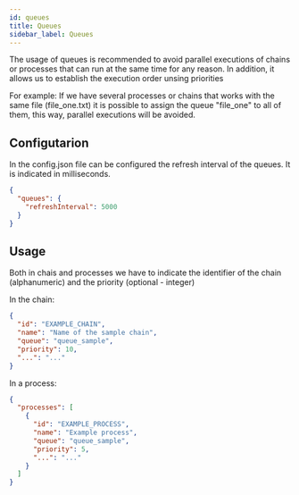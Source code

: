 ```yaml
---
id: queues
title: Queues
sidebar_label: Queues
---
```


The usage of queues is recommended to avoid parallel executions of chains or processes that can run at the same time for any reason. In addition, it allows us to establish the execution order unsing priorities

For example: If we have several processes or chains that works with the same file (file_one.txt) it is possible to assign the queue "file_one" to all of them, this way, parallel executions will be avoided.

## Configutarion

In the config.json file can be configured the refresh interval of the queues. It is indicated in milliseconds.

```json
{
  "queues": {
    "refreshInterval": 5000
  }
}
```

## Usage

Both in chais and processes we have to indicate the identifier of the chain (alphanumeric) and the priority (optional - integer)

In the chain:

```json
{
  "id": "EXAMPLE_CHAIN",
  "name": "Name of the sample chain",
  "queue": "queue_sample",
  "priority": 10,
  "...": "..."
}
```

In a process:

```json
{
  "processes": [
    {
      "id": "EXAMPLE_PROCESS",
      "name": "Example process",
      "queue": "queue_sample",
      "priority": 5,
      "...": "..."
    }
  ]
}
```
